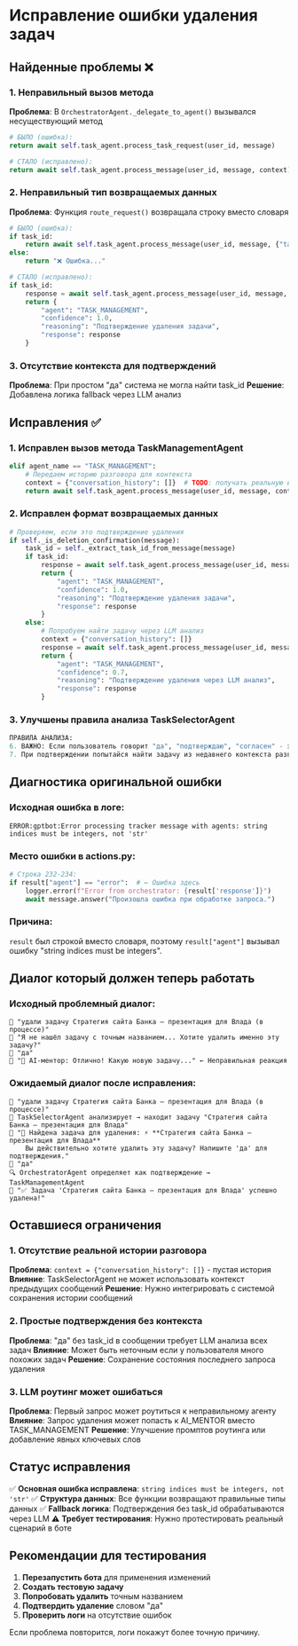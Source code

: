 # Исправление ошибки удаления задач

## Найденные проблемы ❌

### 1. Неправильный вызов метода
**Проблема**: В `OrchestratorAgent._delegate_to_agent()` вызывался несуществующий метод
```python
# БЫЛО (ошибка):
return await self.task_agent.process_task_request(user_id, message)

# СТАЛО (исправлено):
return await self.task_agent.process_message(user_id, message, context)
```

### 2. Неправильный тип возвращаемых данных
**Проблема**: Функция `route_request()` возвращала строку вместо словаря
```python
# БЫЛО (ошибка):
if task_id:
    return await self.task_agent.process_message(user_id, message, {"task_id": task_id})
else:
    return "❌ Ошибка..."

# СТАЛО (исправлено):
if task_id:
    response = await self.task_agent.process_message(user_id, message, {"task_id": task_id})
    return {
        "agent": "TASK_MANAGEMENT",
        "confidence": 1.0,
        "reasoning": "Подтверждение удаления задачи",
        "response": response
    }
```

### 3. Отсутствие контекста для подтверждений
**Проблема**: При простом "да" система не могла найти task_id
**Решение**: Добавлена логика fallback через LLM анализ

## Исправления ✅

### 1. Исправлен вызов метода TaskManagementAgent
```python
elif agent_name == "TASK_MANAGEMENT":
    # Передаем историю разговора для контекста
    context = {"conversation_history": []}  # TODO: получать реальную историю
    return await self.task_agent.process_message(user_id, message, context)
```

### 2. Исправлен формат возвращаемых данных
```python
# Проверяем, если это подтверждение удаления
if self._is_deletion_confirmation(message):
    task_id = self._extract_task_id_from_message(message)
    if task_id:
        response = await self.task_agent.process_message(user_id, message, {"task_id": task_id})
        return {
            "agent": "TASK_MANAGEMENT",
            "confidence": 1.0,
            "reasoning": "Подтверждение удаления задачи",
            "response": response
        }
    else:
        # Попробуем найти задачу через LLM анализ
        context = {"conversation_history": []}
        response = await self.task_agent.process_message(user_id, message, context)
        return {
            "agent": "TASK_MANAGEMENT", 
            "confidence": 0.7,
            "reasoning": "Подтверждение удаления через LLM анализ",
            "response": response
        }
```

### 3. Улучшены правила анализа TaskSelectorAgent
```python
ПРАВИЛА АНАЛИЗА:
6. ВАЖНО: Если пользователь говорит "да", "подтверждаю", "согласен" - это подтверждение действия
7. При подтверждении попытайся найти задачу из недавнего контекста разговора
```

## Диагностика оригинальной ошибки

### Исходная ошибка в логе:
```
ERROR:gptbot:Error processing tracker message with agents: string indices must be integers, not 'str'
```

### Место ошибки в actions.py:
```python
# Строка 232-234:
if result["agent"] == "error":  # ← Ошибка здесь
    logger.error(f"Error from orchestrator: {result['response']}")
    await message.answer("Произошла ошибка при обработке запроса.")
```

### Причина:
`result` был строкой вместо словаря, поэтому `result["agent"]` вызывал ошибку "string indices must be integers".

## Диалог который должен теперь работать

### Исходный проблемный диалог:
```
👤 "удали задачу Стратегия сайта Банка — презентация для Влада (в процессе)"
🤖 "Я не нашёл задачу с точным названием... Хотите удалить именно эту задачу?"
👤 "да"  
🤖 "🤖 AI-ментор: Отлично! Какую новую задачу..." ← Неправильная реакция
```

### Ожидаемый диалог после исправления:
```
👤 "удали задачу Стратегия сайта Банка — презентация для Влада (в процессе)"
🧠 TaskSelectorAgent анализирует → находит задачу "Стратегия сайта Банка — презентация для Влада"
🤖 "🎯 Найдена задача для удаления: ⚡ **Стратегия сайта Банка — презентация для Влада**
    Вы действительно хотите удалить эту задачу? Напишите 'да' для подтверждения."
👤 "да"
🔍 OrchestratorAgent определяет как подтверждение → TaskManagementAgent
🤖 "✅ Задача 'Стратегия сайта Банка — презентация для Влада' успешно удалена!"
```

## Оставшиеся ограничения

### 1. Отсутствие реальной истории разговора
**Проблема**: `context = {"conversation_history": []}` - пустая история
**Влияние**: TaskSelectorAgent не может использовать контекст предыдущих сообщений
**Решение**: Нужно интегрировать с системой сохранения истории сообщений

### 2. Простые подтверждения без контекста
**Проблема**: "да" без task_id в сообщении требует LLM анализа всех задач
**Влияние**: Может быть неточным если у пользователя много похожих задач
**Решение**: Сохранение состояния последнего запроса удаления

### 3. LLM роутинг может ошибаться
**Проблема**: Первый запрос может роутиться к неправильному агенту
**Влияние**: Запрос удаления может попасть к AI_MENTOR вместо TASK_MANAGEMENT
**Решение**: Улучшение промптов роутинга или добавление явных ключевых слов

## Статус исправления

✅ **Основная ошибка исправлена**: `string indices must be integers, not 'str'`
✅ **Структура данных**: Все функции возвращают правильные типы данных
✅ **Fallback логика**: Подтверждения без task_id обрабатываются через LLM
⚠️ **Требует тестирования**: Нужно протестировать реальный сценарий в боте

## Рекомендации для тестирования

1. **Перезапустить бота** для применения изменений
2. **Создать тестовую задачу**
3. **Попробовать удалить** точным названием 
4. **Подтвердить удаление** словом "да"
5. **Проверить логи** на отсутствие ошибок

Если проблема повторится, логи покажут более точную причину.